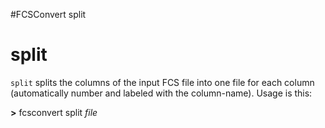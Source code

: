 #FCSConvert split

# split #

`split` splits the columns of the input FCS file into one file for each column (automatically number and labeled with the column-name). Usage is this:

**>** fcsconvert split _file_